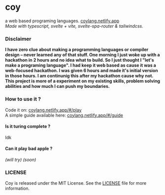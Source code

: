 # coy
a web based programing languages.
[coylang.netlify.app](https://coylang.netlify.app/) <br/>
*Made with typescript, svelte + vite, svelte-spa-router & tailwindcss.*

### Disclaimer
**I have zero clue about making a programming languages or compiler design – never learned any of that stuff. One morning I just woke up with a hackathon in 2 hours and no idea what to build. So I just thought I "let's make a programing language". I had keep it web based as cause it was a web-focused hackathon. I was given 6 hours and made it's initial version in those hours. I am continunig this after my hackathon cause why not. This project is more of a experiment on my existing skills, problem solving abilities and how much I can push my boundaries.**

### How to use it ?
Code it on: [coylang.netlify.app/#/play](https://coylang.netlify.app/#/play) <br/>
A simple guide available here: [coylang.netlify.app/#/guide](https://coylang.netlify.app/#/guide)

#### Is it turing complete ?
Idk

#### Can it play bad apple ?
*(will try)*
*(soon)*

### LICENSE
Coy is released under the MIT License. See the [LICENSE](LICENSE) file for more information.
